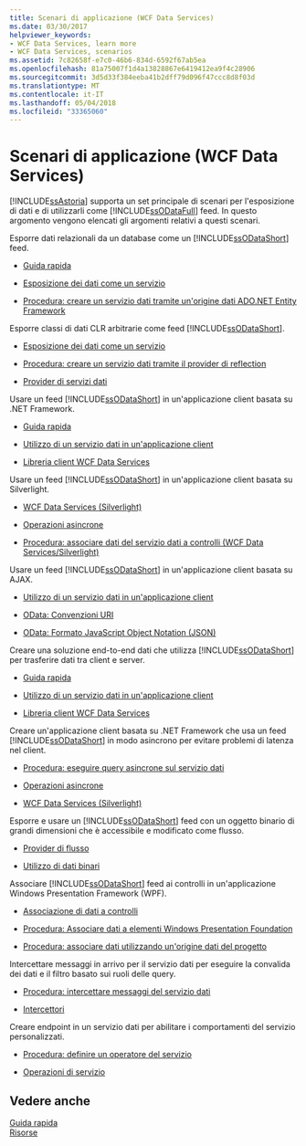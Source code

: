 ```yaml
---
title: Scenari di applicazione (WCF Data Services)
ms.date: 03/30/2017
helpviewer_keywords:
- WCF Data Services, learn more
- WCF Data Services, scenarios
ms.assetid: 7c82658f-e7c0-46b6-834d-6592f67ab5ea
ms.openlocfilehash: 81a75007f1d4a13828867e6419412ea9f4c28906
ms.sourcegitcommit: 3d5d33f384eeba41b2dff79d096f47ccc8d8f03d
ms.translationtype: MT
ms.contentlocale: it-IT
ms.lasthandoff: 05/04/2018
ms.locfileid: "33365060"
---
```

# <a name="application-scenarios-wcf-data-services"></a>Scenari di applicazione (WCF Data Services)
[!INCLUDE[ssAstoria](../../../../includes/ssastoria-md.md)] supporta un set principale di scenari per l'esposizione di dati e di utilizzarli come [!INCLUDE[ssODataFull](../../../../includes/ssodatafull-md.md)] feed. In questo argomento vengono elencati gli argomenti relativi a questi scenari.  
  
 Esporre dati relazionali da un database come un [!INCLUDE[ssODataShort](../../../../includes/ssodatashort-md.md)] feed.  
 -   [Guida rapida](../../../../docs/framework/data/wcf/quickstart-wcf-data-services.md)  
  
-   [Esposizione dei dati come un servizio](../../../../docs/framework/data/wcf/exposing-your-data-as-a-service-wcf-data-services.md)  
  
-   [Procedura: creare un servizio dati tramite un'origine dati ADO.NET Entity Framework](../../../../docs/framework/data/wcf/create-a-data-service-using-an-adonet-ef-data-wcf.md)  
  
 Esporre classi di dati CLR arbitrarie come feed [!INCLUDE[ssODataShort](../../../../includes/ssodatashort-md.md)].  
 -   [Esposizione dei dati come un servizio](../../../../docs/framework/data/wcf/exposing-your-data-as-a-service-wcf-data-services.md)  
  
-   [Procedura: creare un servizio dati tramite il provider di reflection](../../../../docs/framework/data/wcf/create-a-data-service-using-rp-wcf-data-services.md)  
  
-   [Provider di servizi dati](../../../../docs/framework/data/wcf/data-services-providers-wcf-data-services.md)  
  
 Usare un feed [!INCLUDE[ssODataShort](../../../../includes/ssodatashort-md.md)] in un'applicazione client basata su .NET Framework.  
 -   [Guida rapida](../../../../docs/framework/data/wcf/quickstart-wcf-data-services.md)  
  
-   [Utilizzo di un servizio dati in un'applicazione client](../../../../docs/framework/data/wcf/using-a-data-service-in-a-client-application-wcf-data-services.md)  
  
-   [Libreria client WCF Data Services](../../../../docs/framework/data/wcf/wcf-data-services-client-library.md)  
  
 Usare un feed [!INCLUDE[ssODataShort](../../../../includes/ssodatashort-md.md)] in un'applicazione client basata su Silverlight.  
 -   [WCF Data Services (Silverlight)](http://msdn.microsoft.com/library/c0cd9f4b-1372-48e4-9935-c8421239da30)  
  
-   [Operazioni asincrone](../../../../docs/framework/data/wcf/asynchronous-operations-wcf-data-services.md)  
  
-   [Procedura: associare dati del servizio dati a controlli (WCF Data Services/Silverlight)](http://msdn.microsoft.com/library/bda7d82e-7b1f-4690-8a33-c6297465bdd5)  
  
 Usare un feed [!INCLUDE[ssODataShort](../../../../includes/ssodatashort-md.md)] in un'applicazione client basata su AJAX.  
 -   [Utilizzo di un servizio dati in un'applicazione client](../../../../docs/framework/data/wcf/using-a-data-service-in-a-client-application-wcf-data-services.md)  
  
-   [OData: Convenzioni URI](http://go.microsoft.com/fwlink/?LinkId=185564)  
  
-   [OData: Formato JavaScript Object Notation (JSON)](http://go.microsoft.com/fwlink/?LinkId=185790)  
  
 Creare una soluzione end-to-end dati che utilizza [!INCLUDE[ssODataShort](../../../../includes/ssodatashort-md.md)] per trasferire dati tra client e server.  
 -   [Guida rapida](../../../../docs/framework/data/wcf/quickstart-wcf-data-services.md)  
  
-   [Utilizzo di un servizio dati in un'applicazione client](../../../../docs/framework/data/wcf/using-a-data-service-in-a-client-application-wcf-data-services.md)  
  
-   [Libreria client WCF Data Services](../../../../docs/framework/data/wcf/wcf-data-services-client-library.md)  
  
 Creare un'applicazione client basata su .NET Framework che usa un feed [!INCLUDE[ssODataShort](../../../../includes/ssodatashort-md.md)] in modo asincrono per evitare problemi di latenza nel client.  
 -   [Procedura: eseguire query asincrone sul servizio dati](../../../../docs/framework/data/wcf/how-to-execute-asynchronous-data-service-queries-wcf-data-services.md)  
  
-   [Operazioni asincrone](../../../../docs/framework/data/wcf/asynchronous-operations-wcf-data-services.md)  
  
-   [WCF Data Services (Silverlight)](http://msdn.microsoft.com/library/c0cd9f4b-1372-48e4-9935-c8421239da30)  
  
 Esporre e usare un [!INCLUDE[ssODataShort](../../../../includes/ssodatashort-md.md)] feed con un oggetto binario di grandi dimensioni che è accessibile e modificato come flusso.  
 -   [Provider di flusso](../../../../docs/framework/data/wcf/streaming-provider-wcf-data-services.md)  
  
-   [Utilizzo di dati binari](../../../../docs/framework/data/wcf/working-with-binary-data-wcf-data-services.md)  
  
 Associare [!INCLUDE[ssODataShort](../../../../includes/ssodatashort-md.md)] feed ai controlli in un'applicazione Windows Presentation Framework (WPF).  
 -   [Associazione di dati a controlli](../../../../docs/framework/data/wcf/binding-data-to-controls-wcf-data-services.md)  
  
-   [Procedura: Associare dati a elementi Windows Presentation Foundation](../../../../docs/framework/data/wcf/bind-data-to-wpf-elements-wcf-data-services.md)  
  
-   [Procedura: associare dati utilizzando un'origine dati del progetto](../../../../docs/framework/data/wcf/how-to-bind-data-using-a-project-data-source-wcf-data-services.md)  
  
 Intercettare messaggi in arrivo per il servizio dati per eseguire la convalida dei dati e il filtro basato sui ruoli delle query.  
 -   [Procedura: intercettare messaggi del servizio dati](../../../../docs/framework/data/wcf/how-to-intercept-data-service-messages-wcf-data-services.md)  
  
-   [Intercettori](../../../../docs/framework/data/wcf/interceptors-wcf-data-services.md)  
  
 Creare endpoint in un servizio dati per abilitare i comportamenti del servizio personalizzati.  
 -   [Procedura: definire un operatore del servizio](../../../../docs/framework/data/wcf/how-to-define-a-service-operation-wcf-data-services.md)  
  
-   [Operazioni di servizio](../../../../docs/framework/data/wcf/service-operations-wcf-data-services.md)  
  
## <a name="see-also"></a>Vedere anche  
 [Guida rapida](../../../../docs/framework/data/wcf/quickstart-wcf-data-services.md)  
 [Risorse](../../../../docs/framework/data/wcf/wcf-data-services-resources.md)
